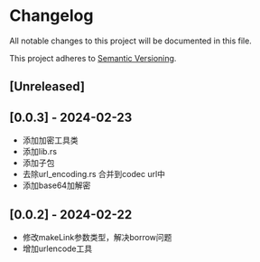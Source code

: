 # Changelog

All notable changes to this project will be documented in this file.

This project adheres to [Semantic Versioning](https://semver.org).

<!--
Note: In this file, do not use the hard wrap in the middle of a sentence for compatibility with GitHub comment style markdown rendering.
-->

## [Unreleased]

## [0.0.3] - 2024-02-23

- 添加加密工具类
- 添加lib.rs
- 添加子包
- 去除url_encoding.rs 合并到codec url中
- 添加base64加解密

## [0.0.2] - 2024-02-22

- 修改makeLink参数类型，解决borrow问题
- 增加urlencode工具

